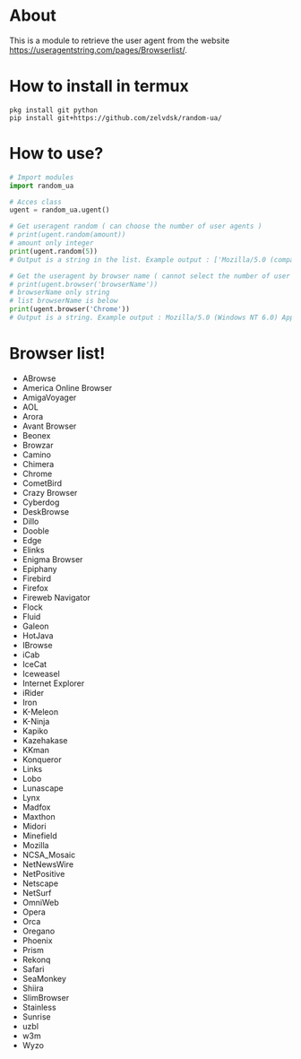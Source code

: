 # About
This is a module to retrieve the user agent from the website https://useragentstring.com/pages/Browserlist/.

# How to install in termux
```
pkg install git python
pip install git+https://github.com/zelvdsk/random-ua/
```
# How to use?
```py
# Import modules
import random_ua

# Acces class
ugent = random_ua.ugent()

# Get useragent random ( can choose the number of user agents )
# print(ugent.random(amount))
# amount only integer
print(ugent.random(5))
# Output is a string in the list. Example output : ['Mozilla/5.0 (compatible; Konqueror/3.0-rc6; i686 Linux; 20021115)', 'Mozilla/5.0 (Windows NT 6.3; WOW64; rv:52.59.12) Gecko/20160044 Firefox/52.59.12', 'Opera/9.20 (Windows NT 5.1; U; en)', 'Mozilla/5.0 (Windows; U; Windows NT 5.2; en-US) AppleWebKit/532.9 (KHTML, like Gecko) Chrome/5.0.310.0 Safari/532.9', 'Mozilla/5.0 (Windows NT 5.2) AppleWebKit/535.7 (KHTML, like Gecko) Iron/16.0.950.0 Chrome/16.0.950.0 Safari/535.7']

# Get the useragent by browser name ( cannot select the number of user agents )
# print(ugent.browser('browserName'))
# browserName only string
# list browserName is below
print(ugent.browser('Chrome'))
# Output is a string. Example output : Mozilla/5.0 (Windows NT 6.0) AppleWebKit/535.1 (KHTML, like Gecko) Chrome/14.0.792.0 Safari/535.1

```

# Browser list!
- ABrowse
- America Online Browser
- AmigaVoyager
- AOL
- Arora
- Avant Browser
- Beonex
- Browzar
- Camino
- Chimera
- Chrome
- CometBird
- Crazy Browser
- Cyberdog
- DeskBrowse
- Dillo
- Dooble
- Edge
- Elinks
- Enigma Browser
- Epiphany                              
- Firebird           
- Firefox                   
- Fireweb Navigator                 
- Flock
- Fluid
- Galeon
- HotJava
- IBrowse
- iCab
- IceCat
- Iceweasel
- Internet Explorer
- iRider
- Iron
- K-Meleon
- K-Ninja
- Kapiko
- Kazehakase
- KKman
- Konqueror
- Links
- Lobo
- Lunascape
- Lynx
- Madfox
- Maxthon
- Midori
- Minefield
- Mozilla
- NCSA_Mosaic
- NetNewsWire
- NetPositive
- Netscape
- NetSurf
- OmniWeb
- Opera
- Orca
- Oregano
- Phoenix
- Prism
- Rekonq
- Safari
- SeaMonkey
- Shiira
- SlimBrowser
- Stainless
- Sunrise
- uzbl
- w3m
- Wyzo
